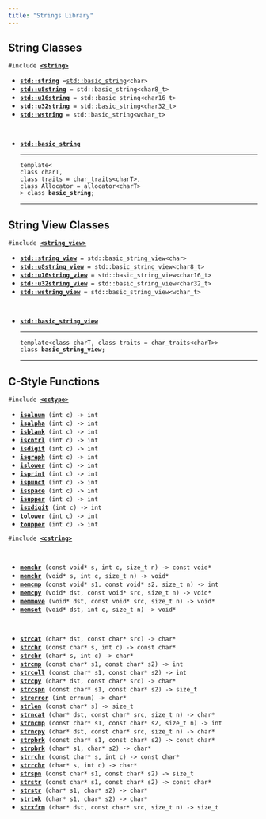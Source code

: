 ```yaml
---
title: "Strings Library"
---
```


## String Classes

`#include `[**`<string>`**]()

- [**`std::string`**]()` =`[`std::basic_string`]()`<char>`
- [**`std::u8string`**]()` = std::basic_string<char8_t>`
- [**`std::u16string`**]()` = std::basic_string<char16_t>`
- [**`std::u32string`**]()` = std::basic_string<char32_t>`
- [**`std::wstring`**]()` = std::basic_string<wchar_t>`

` `

- [**`std::basic_string`**]()

  ***

  `template<`\
  `class charT,`\
  `class traits = char_traits<charT>,`\
  `class Allocator = allocator<charT>`\
  `> class `**`basic_string`**`;`

  ***

## String View Classes

`#include `[**`<string_view>`**]()

- [**`std::string_view`**]()` = std::basic_string_view<char>`
- [**`std::u8string_view`**]()` = std::basic_string_view<char8_t>`
- [**`std::u16string_view`**]()` = std::basic_string_view<char16_t>`
- [**`std::u32string_view`**]()` = std::basic_string_view<char32_t>`
- [**`std::wstring_view`**]()` = std::basic_string_view<wchar_t>`

` `

- [**`std::basic_string_view`**]()

  ***

  `template<class charT, class traits = char_traits<charT>>`\
  `class `**`basic_string_view`**`;`

  ***

## C-Style Functions

`#include `[**`<cctype>`**]()

- [**`isalnum`**]()` (int c) -> int`
- [**`isalpha`**]()` (int c) -> int`
- [**`isblank`**]()` (int c) -> int`
- [**`iscntrl`**]()` (int c) -> int`
- [**`isdigit`**]()` (int c) -> int`
- [**`isgraph`**]()` (int c) -> int`
- [**`islower`**]()` (int c) -> int`
- [**`isprint`**]()` (int c) -> int`
- [**`ispunct`**]()` (int c) -> int`
- [**`isspace`**]()` (int c) -> int`
- [**`isupper`**]()` (int c) -> int`
- [**`isxdigit`**]()` (int c) -> int`
- [**`tolower`**]()` (int c) -> int`
- [**`toupper`**]()` (int c) -> int`

`#include `[**`<cstring>`**]()

` `

- [**`memchr`**]()` (const void* s, int c, size_t n) -> const void*`
- [**`memchr`**]()` (void* s, int c, size_t n) -> void*`
- [**`memcmp`**]()` (const void* s1, const void* s2, size_t n) -> int`
- [**`memcpy`**]()` (void* dst, const void* src, size_t n) -> void*`
- [**`memmove`**]()` (void* dst, const void* src, size_t n) -> void*`
- [**`memset`**]()` (void* dst, int c, size_t n) -> void*`

` `

- [**`strcat`**]()` (char* dst, const char* src) -> char*`
- [**`strchr`**]()` (const char* s, int c) -> const char*`
- [**`strchr`**]()` (char* s, int c) -> char*`
- [**`strcmp`**]()` (const char* s1, const char* s2) -> int`
- [**`strcoll`**]()` (const char* s1, const char* s2) -> int`
- [**`strcpy`**]()` (char* dst, const char* src) -> char*`
- [**`strcspn`**]()` (const char* s1, const char* s2) -> size_t`
- [**`strerror`**]()` (int errnum) -> char*`
- [**`strlen`**]()` (const char* s) -> size_t`
- [**`strncat`**]()` (char* dst, const char* src, size_t n) -> char*`
- [**`strncmp`**]()` (const char* s1, const char* s2, size_t n) -> int`
- [**`strncpy`**]()` (char* dst, const char* src, size_t n) -> char*`
- [**`strpbrk`**]()` (const char* s1, const char* s2) -> const char*`
- [**`strpbrk`**]()` (char* s1, char* s2) -> char*`
- [**`strrchr`**]()` (const char* s, int c) -> const char*`
- [**`strrchr`**]()` (char* s, int c) -> char*`
- [**`strspn`**]()` (const char* s1, const char* s2) -> size_t`
- [**`strstr`**]()` (const char* s1, const char* s2) -> const char*`
- [**`strstr`**]()` (char* s1, char* s2) -> char*`
- [**`strtok`**]()` (char* s1, char* s2) -> char*`
- [**`strxfrm`**]()` (char* dst, const char* src, size_t n) -> size_t`
